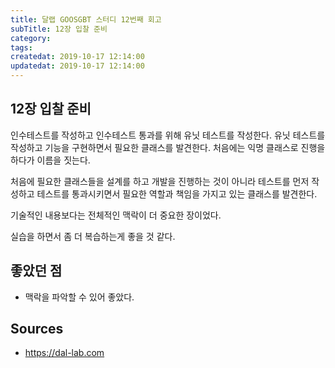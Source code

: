```yaml
---
title: 달랩 GOOSGBT 스터디 12번째 회고
subTitle: 12장 입찰 준비
category: 
tags: 
createdat: 2019-10-17 12:14:00
updatedat: 2019-10-17 12:14:00
---
```


## 12장 입찰 준비

인수테스트를 작성하고 인수테스트 통과를 위해 유닛 테스트를 작성한다. 유닛 테스트를 작성하고 기능을 구현하면서 필요한 클래스를 발견한다. 처음에는 익명 클래스로 진행을 하다가 이름을 짓는다.  

처음에 필요한 클래스들을 설계를 하고 개발을 진행하는 것이 아니라 테스트를 먼저 작성하고 테스트를 통과시키면서 필요한 역할과 책임을 가지고 있는 클래스를 발견한다.  

기술적인 내용보다는 전체적인 맥락이 더 중요한 장이었다.  

실습을 하면서 좀 더 복습하는게 좋을 것 같다.

## 좋았던 점

* 맥락을 파악할 수 있어 좋았다.

## Sources

* <https://dal-lab.com>